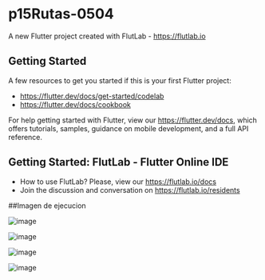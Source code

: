 # p15Rutas-0504

A new Flutter project created with FlutLab - https://flutlab.io

## Getting Started

A few resources to get you started if this is your first Flutter project:

- https://flutter.dev/docs/get-started/codelab
- https://flutter.dev/docs/cookbook

For help getting started with Flutter, view our
https://flutter.dev/docs, which offers tutorials,
samples, guidance on mobile development, and a full API reference.

## Getting Started: FlutLab - Flutter Online IDE

- How to use FlutLab? Please, view our https://flutlab.io/docs
- Join the discussion and conversation on https://flutlab.io/residents

##Imagen de ejecucion

![image](https://github.com/JorgeMeza123/P15-6J-0504/assets/143548420/27daa4ae-c138-4074-9a91-bdc3855d38c0)

![image](https://github.com/JorgeMeza123/P15-6J-0504/assets/143548420/ba8bf1bc-48f9-4cc6-9a75-441eb4289ad0)

![image](https://github.com/JorgeMeza123/P15-6J-0504/assets/143548420/fa6c6708-cd8e-4aba-90da-df074b891bb7)

![image](https://github.com/JorgeMeza123/P15-6J-0504/assets/143548420/c7671046-6da2-4731-aa50-8533335a7a4b)




  
